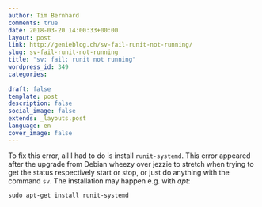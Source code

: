 ```yaml
---
author: Tim Bernhard
comments: true
date: 2018-03-20 14:00:33+00:00
layout: post
link: http://genieblog.ch/sv-fail-runit-not-running/
slug: sv-fail-runit-not-running
title: "sv: fail: runit not running"
wordpress_id: 349
categories:
  
draft: false
template: post
description: false
social_image: false
extends: _layouts.post
language: en
cover_image: false
---
```


To fix this error, all I had to do is install `runit-systemd`. This error appeared after the upgrade from Debian wheezy over jezzie to stretch when trying to get the status respectively start or stop, or just do anything with the command `sv`. The installation may happen e.g.
with _apt_: 

    
    sudo apt-get install runit-systemd

